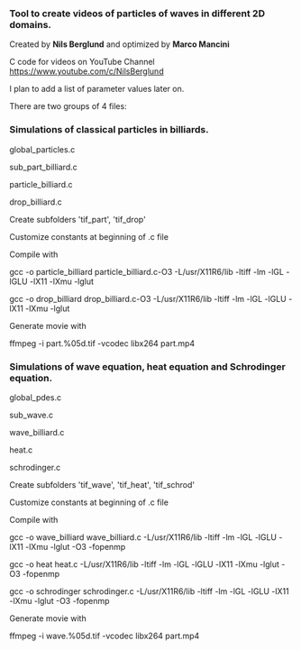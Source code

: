 ### Tool to create videos of particles of waves in different 2D domains.

Created by **Nils Berglund** and optimized by **Marco Mancini**

C code for videos on YouTube Channel https://www.youtube.com/c/NilsBerglund

I plan to add a list of parameter values later on. 

There are two groups of 4 files:

### Simulations of classical particles in billiards.

global_particles.c

sub_part_billiard.c

particle_billiard.c

drop_billiard.c

Create subfolders 'tif_part', 'tif_drop'

Customize constants at beginning of .c file

Compile with 

gcc -o particle_billiard particle_billiard.c-O3 -L/usr/X11R6/lib -ltiff -lm -lGL -lGLU -lX11 -lXmu -lglut

gcc -o drop_billiard drop_billiard.c-O3 -L/usr/X11R6/lib -ltiff -lm -lGL -lGLU -lX11 -lXmu -lglut

Generate movie with 

ffmpeg -i part.%05d.tif -vcodec libx264 part.mp4

### Simulations of wave equation, heat equation and Schrodinger equation.

global_pdes.c

sub_wave.c

wave_billiard.c

heat.c

schrodinger.c

Create subfolders 'tif_wave', 'tif_heat', 'tif_schrod'

Customize constants at beginning of .c file

Compile with 

gcc -o wave_billiard wave_billiard.c -L/usr/X11R6/lib -ltiff -lm -lGL -lGLU -lX11 -lXmu -lglut -O3 -fopenmp

gcc -o heat heat.c -L/usr/X11R6/lib -ltiff -lm -lGL -lGLU -lX11 -lXmu -lglut -O3 -fopenmp

gcc -o schrodinger schrodinger.c -L/usr/X11R6/lib -ltiff -lm -lGL -lGLU -lX11 -lXmu -lglut -O3 -fopenmp

Generate movie with 

ffmpeg -i wave.%05d.tif -vcodec libx264 part.mp4
